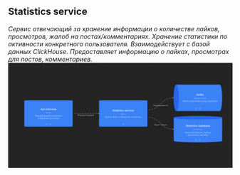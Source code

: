 ## Statistics service
_Сервис отвечающий за хранение информации о количестве лайков, просмотров, жалоб на постах/комментариях. Хранение статистики по активности конкретного пользователя. Взаимодействует с базой данных ClickHouse. Предоставляет информацию о лайках, просмотрах для постов, комментариев._
![](../../doc/images/container_images/statistics_service.png)
